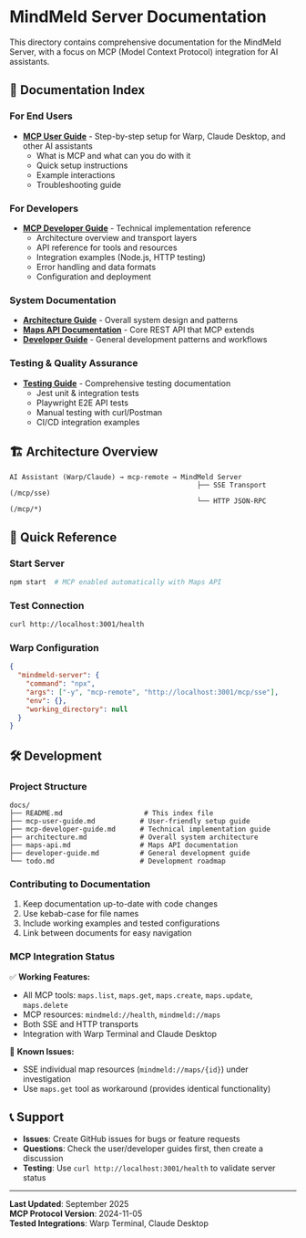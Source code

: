 # MindMeld Server Documentation

This directory contains comprehensive documentation for the MindMeld Server, with a focus on MCP (Model Context Protocol) integration for AI assistants.

## 📖 Documentation Index

### For End Users

- **[MCP User Guide](mcp-user-guide.md)** - Step-by-step setup for Warp, Claude Desktop, and other AI assistants
  - What is MCP and what can you do with it
  - Quick setup instructions
  - Example interactions
  - Troubleshooting guide

### For Developers

- **[MCP Developer Guide](mcp-developer-guide.md)** - Technical implementation reference
  - Architecture overview and transport layers
  - API reference for tools and resources
  - Integration examples (Node.js, HTTP testing)
  - Error handling and data formats
  - Configuration and deployment

### System Documentation

- **[Architecture Guide](architecture.md)** - Overall system design and patterns
- **[Maps API Documentation](maps-api.md)** - Core REST API that MCP extends
- **[Developer Guide](developer-guide.md)** - General development patterns and workflows

### Testing & Quality Assurance

- **[Testing Guide](testing-guide.md)** - Comprehensive testing documentation
  - Jest unit & integration tests
  - Playwright E2E API tests
  - Manual testing with curl/Postman
  - CI/CD integration examples

## 🏗️ Architecture Overview

```
AI Assistant (Warp/Claude) → mcp-remote → MindMeld Server
                                              ├── SSE Transport (/mcp/sse)
                                              └── HTTP JSON-RPC (/mcp/*)
```

## 🚀 Quick Reference

### Start Server

```bash
npm start  # MCP enabled automatically with Maps API
```

### Test Connection

```bash
curl http://localhost:3001/health
```

### Warp Configuration

```json
{
  "mindmeld-server": {
    "command": "npx",
    "args": ["-y", "mcp-remote", "http://localhost:3001/mcp/sse"],
    "env": {},
    "working_directory": null
  }
}
```

## 🛠️ Development

### Project Structure

```
docs/
├── README.md                    # This index file
├── mcp-user-guide.md           # User-friendly setup guide
├── mcp-developer-guide.md      # Technical implementation guide
├── architecture.md             # Overall system architecture
├── maps-api.md                 # Maps API documentation
├── developer-guide.md          # General development guide
└── todo.md                     # Development roadmap
```

### Contributing to Documentation

1. Keep documentation up-to-date with code changes
2. Use kebab-case for file names
3. Include working examples and tested configurations
4. Link between documents for easy navigation

### MCP Integration Status

✅ **Working Features:**

- All MCP tools: `maps.list`, `maps.get`, `maps.create`, `maps.update`, `maps.delete`
- MCP resources: `mindmeld://health`, `mindmeld://maps`
- Both SSE and HTTP transports
- Integration with Warp Terminal and Claude Desktop

🔧 **Known Issues:**

- SSE individual map resources (`mindmeld://maps/{id}`) under investigation
- Use `maps.get` tool as workaround (provides identical functionality)

## 📞 Support

- **Issues**: Create GitHub issues for bugs or feature requests
- **Questions**: Check the user/developer guides first, then create a discussion
- **Testing**: Use `curl http://localhost:3001/health` to validate server status

---

**Last Updated**: September 2025  
**MCP Protocol Version**: 2024-11-05  
**Tested Integrations**: Warp Terminal, Claude Desktop

